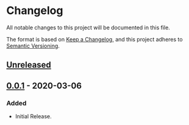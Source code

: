 # Changelog
All notable changes to this project will be documented in this file.

The format is based on [Keep a Changelog](https://keepachangelog.com/en/1.0.0/),
and this project adheres to [Semantic Versioning](https://semver.org/spec/v2.0.0.html).

## [Unreleased]

## [0.0.1] - 2020-03-06
### Added
- Initial Release.

[Unreleased]: https://www.github.com/scimma/hop-alert-api-app/compare/v0.0.1...HEAD
[0.0.1]: https://www.github.com/scimma/hop-alert-api-app/releases/tag/v0.0.1

